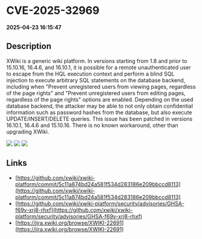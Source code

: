 # CVE-2025-32969

**2025-04-23 16:15:47**

## Description
XWiki is a generic wiki platform. In versions starting from 1.8 and prior to 15.10.16, 16.4.6, and 16.10.1, it is possible for a remote unauthenticated user to escape from the HQL execution context and perform a blind SQL injection to execute arbitrary SQL statements on the database backend, including when "Prevent unregistered users from viewing pages, regardless of the page rights" and "Prevent unregistered users from editing pages, regardless of the page rights" options are enabled. Depending on the used database backend, the attacker may be able to not only obtain confidential information such as password hashes from the database, but also execute UPDATE/INSERT/DELETE queries. This issue has been patched in versions 16.10.1, 16.4.6 and 15.10.16. There is no known workaround, other than upgrading XWiki.

![](https://img.shields.io/static/v1?label=Score&message=9.3&color=red)
![](https://img.shields.io/static/v1?label=Severity&message=CRITICAL&color=red)
![](https://img.shields.io/static/v1?label=CWE&message=SQL&color=green)

## Links
- [https://github.com/xwiki/xwiki-platform/commit/5c11a874bd24a581f534d283186e209bbccd8113](https://github.com/xwiki/xwiki-platform/commit/5c11a874bd24a581f534d283186e209bbccd8113)
- [https://github.com/xwiki/xwiki-platform/security/advisories/GHSA-f69v-xrj8-rhxf](https://github.com/xwiki/xwiki-platform/security/advisories/GHSA-f69v-xrj8-rhxf)
- [https://jira.xwiki.org/browse/XWIKI-22691](https://jira.xwiki.org/browse/XWIKI-22691)
